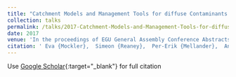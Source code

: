 ```yaml
---
title: "Catchment Models and Management Tools for diffuse Contaminants (Sediment, Phosphorus and Pesticides): DIFFUSE Project"
collection: talks
permalink: /talks/2017-Catchment-Models-and-Management-Tools-for-diffuse-Contaminants-Sediment-Phosphorus-and-Pesticides-DIFFUSE-Project
date: 2017
venue: 'In the proceedings of EGU General Assembly Conference Abstracts'
citation: ' Eva {Mockler},  Simeon {Reaney},  Per-Erik {Mellander},  Andrew {Wade},  Adrian {Collins},  Berit {Arheimer},  Michael {Bruen}, &quot;Catchment Models and Management Tools for diffuse Contaminants (Sediment, Phosphorus and Pesticides): DIFFUSE Project.&quot; In the proceedings of EGU General Assembly Conference Abstracts, 2017.'
---
```

Use [Google Scholar](https://scholar.google.com/scholar?q=Catchment+Models+and+Management+Tools+for+diffuse+Contaminants+(Sediment,+Phosphorus+and+Pesticides):+DIFFUSE+Project){:target="_blank"} for full citation